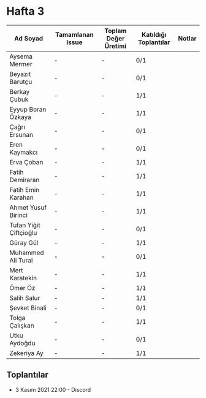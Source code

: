# Hafta 3
| Ad Soyad | Tamamlanan Issue | Toplam Değer Üretimi | Katıldığı Toplantılar | Notlar |
| -------- | ---------------- | -------------------- | --------------------- | ------ |
| Aysema Mermer | - | - | 0/1 | |
| Beyazıt Barutçu | - | - | 0/1 | |
| Berkay Çubuk | - | - | 1/1 | |
| Eyyup Boran Özkaya | - | - | 1/1 | |
| Çağrı Ersunan | - | - | 0/1 | |
| Eren Kaymakcı | - | - | 0/1 | |
| Erva Çoban | - | - | 1/1 | |
| Fatih Demiraran | - | - | 1/1 | |
| Fatih Emin Karahan | - | - | 1/1 | |
| Ahmet Yusuf Birinci | - | - | 1/1 | |
| Tufan Yiğit Çiftçioğlu | - | - | 0/1 | |
| Güray Gül | - | - | 1/1 | |
| Muhammed Ali Tural | - | - | 0/1 | |
| Mert Karatekin | - | - | 1/1 | |
| Ömer Öz | - | - | 1/1 | |
| Salih Salur | - | - | 1/1 | |
| Şevket Binali | - | - | 0/1 | |
| Tolga Çalışkan | - | - | 1/1 | |
| Utku Aydoğdu | - | - | 0/1 | |
| Zekeriya Ay | - | - | 1/1 | |

## Toplantılar
- 3 Kasım 2021 22:00 - Discord
